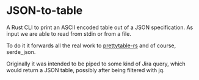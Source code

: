 # JSON-to-table

A Rust CLI to print an ASCII encoded table out of a JSON specification.
As input we are able to read from stdin or from a file.

To do it it forwards all the real work to [prettytable-rs](https://github.com/phsym/prettytable-rs)
and of course, serde_json.

Originally it was intended to be piped to some kind of Jira query, which would 
return a JSON table, possibly after being filtered with jq.

